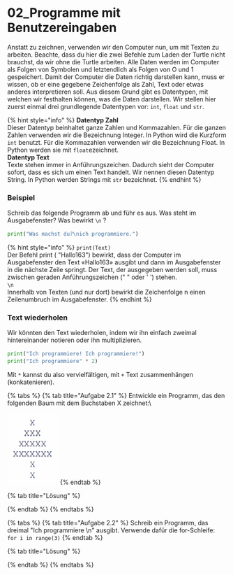# 02\_Programme mit Benutzereingaben

Anstatt zu zeichnen, verwenden wir den Computer nun, um mit Texten zu arbeiten. Beachte, dass du hier die zwei Befehle zum Laden der Turtle nicht brauchst, da wir ohne die Turtle arbeiten. Alle Daten werden im Computer als Folgen von Symbolen und letztendlich als Folgen von O und 1 gespeichert. Damit der Computer die Daten richtig darstellen kann, muss er wissen, ob er eine gegebene Zeichenfolge als Zahl, Text oder etwas anderes interpretieren soll. Aus diesem Grund gibt es Datentypen, mit welchen wir festhalten können, was die Daten darstellen. Wir stellen hier zuerst einmal drei grundlegende Datentypen vor: `int`, `float` und `str`.

{% hint style="info" %}
**Datentyp Zahl**\
Dieser Datentyp beinhaltet ganze Zahlen und Kommazahlen. Für die ganzen Zahlen verwenden wir die Bezeichnung Integer. In Python wird die Kurz­form `int` benutzt. Für die Kommazahlen verwenden wir die Bezeichnung Float. In Python werden sie mit `float`ezeichnet. \
**Datentyp Text**\
Texte stehen immer in Anführungszeichen. Dadurch sieht der Computer sofort, dass es sich um einen Text handelt. Wir nennen diesen Datentyp String. In Python werden Strings mit `str` bezeichnet.
{% endhint %}

### Beispiel

Schreib das folgende Programm ab und führ es aus. Was steht im Ausgabefenster? Was bewirkt `\n` ?

```python
print("Was machst du?\nich programmiere.")
```

{% hint style="info" %}
`print(Text)`\
Der Befehl print ( "Hallo163") bewirkt, dass der Computer im Ausgabefenster den Text «Hallo163» ausgibt und dann im Ausgabefenster in die nächste Zeile springt. Der Text, der ausgegeben werden soll, muss zwischen geraden Anführungszeichen (" " oder ' ') stehen.\
`\n`\
Innerhalb von Texten (und nur dort) bewirkt die Zeichenfolge  n einen Zeilenumbruch im Ausgabefenster.
{% endhint %}

### Text wiederholen

Wir könnten den Text wiederholen, indem wir ihn einfach zweimal hintereinander notieren oder ihn multiplizieren.

```python
print("Ich programmiere! Ich programmiere!") 
print("Ich programmiere" * 2)
```

Mit `*` kannst du also vervielfältigen, mit `+` Text zusammenhängen (konkatenieren).

{% tabs %}
{% tab title="Aufgabe 2.1" %}
Entwickle ein Programm, das den folgenden Baum mit dem Buchstaben X zeichnet:\


![Ein Baum](<../../.gitbook/assets/grafik (29).png>)
{% endtab %}

{% tab title="Lösung" %}

{% endtab %}
{% endtabs %}

{% tabs %}
{% tab title="Aufgabe 2.2" %}
Schreib ein Programm, das dreimal "Ich programmiere \n" ausgibt. Verwende dafür die for-Schleife:\
`for i in range(3)`
{% endtab %}

{% tab title="Lösung" %}

{% endtab %}
{% endtabs %}
